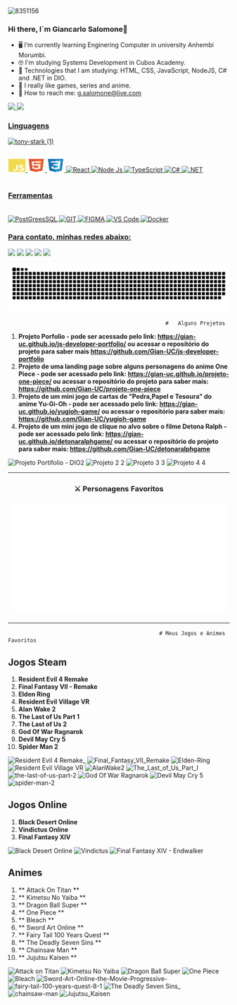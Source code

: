 ![8351156](https://github.com/Gian-UC/Gian-UC/assets/144973904/de7de313-7ebf-40ae-8f3e-de022b86f082)
### Hi there, I´m Giancarlo Salomone👋

- 🖥️ I’m currently learning Enginering Computer in university Anhembi Morumbi.
- 🤓 I'm studying Systems Development in Cubos Academy.
- 🎉 Technologies that I am studying: HTML, CSS, JavaScript, NodeJS, C# and .NET in DIO.
- 🧙 I really like games, series and anime.
- 📧 How to reach me: g.salomone@live.com
  




 <div>
   <a href="https://github.com/Gian-UC">
   <img height="180em" src="https://github-readme-stats.vercel.app/api?username=Gian-UC&show_icons=true&theme=dark&include_all_commits=true&count_private=true"/>
   <img height="180em" src="https://github-readme-stats.vercel.app/api/top-langs/?username=Gian-UC&layout=compact&langs_count=6&theme=dark"/>   
</div>




### Linguagens
![tony-stark (1)](https://github.com/Gian-UC/Gian-UC/assets/144973904/26137b5b-d5a6-427f-a263-3b166d6f6016)
    
<div style="display: inline_block"><br>
  <img align="" alt="Js" height="30" width="40" src="https://raw.githubusercontent.com/devicons/devicon/master/icons/javascript/javascript-plain.svg">
  <img align="" alt="HTML" height="30" width="40" src="https://raw.githubusercontent.com/devicons/devicon/master/icons/html5/html5-original.svg">
  <img align="" alt="CSS" height="30" width="40" src="https://raw.githubusercontent.com/devicons/devicon/master/icons/css3/css3-original.svg">
  <img align="" alt="React" height="30" width="40" src="https://cdn.jsdelivr.net/gh/devicons/devicon/icons/react/react-original.svg">          
  <img align="" alt="Node Js" height="30" width="40" src="https://cdn.jsdelivr.net/gh/devicons/devicon/icons/nodejs/nodejs-original-wordmark.svg">        
  <img align="" alt="TypeScript" height="30" width="40" src="https://cdn.jsdelivr.net/gh/devicons/devicon/icons/typescript/typescript-original.svg">
  <img aligh="" alt="C#" height="30" width="50" src="https://cdn.jsdelivr.net/gh/devicons/devicon/icons/csharp/csharp-original.svg">  
  <img align="" alt=".NET" height="30" width="70" src="https://img.shields.io/badge/.NET-512BD4?style=for-the-badge&logo=dotnet&logoColor=white">
</div> 
<br>

### Ferramentas

<div style="display: inline_block"><br>
  <img align="center" alt="PostGreesSQL" height="30" width="40" src="https://cdn.jsdelivr.net/gh/devicons/devicon/icons/postgresql/postgresql-original.svg">          
  <img align="center" alt="GIT" height="30" width="40" src="https://cdn.jsdelivr.net/gh/devicons/devicon/icons/git/git-original.svg">          
  <img align="center" alt="FIGMA" height="30" width="40" src="https://cdn.jsdelivr.net/gh/devicons/devicon/icons/figma/figma-original.svg">          
  <img align="center" alt="VS Code" height="30" width="40" src="https://cdn.jsdelivr.net/gh/devicons/devicon/icons/vscode/vscode-original.svg">
  <img align="center" alt="Docker" height="30" width="80" src="https://img.shields.io/badge/Docker-2CA5E0?style=for-the-badge&logo=docker&logoColor=white">

  <br>
</div>
 
### Para contato, minhas redes abaixo:
 
<div> 
 <a href="https://instagram.com/dn.giancarlo?igshid=MzMyNGUyNmU2YQ==" target="_blank"><img src="https://img.shields.io/badge/-Instagram-%23E4405F?style=for-the-badge&logo=instagram&logoColor=white" target="_blank"></a>
 <a href="https://discord.gg/wDnGMRUZCG" target="_blank"><img src="https://img.shields.io/badge/Discord-7289DA?style=for-the-badge&logo=discord&logoColor=white" target="_blank"></a> 
 <a href="mailto:g.salomone1234@gmail.com"><img src="https://img.shields.io/badge/-Gmail-%23333?style=for-the-badge&logo=gmail&logoColor=white" target="_blank"></a>
 <a href="mailto:g.salomone@live.com"><img src="https://img.shields.io/badge/Microsoft_Outlook-0078D4?style=for-the-badge&logo=microsoft-outlook&logoColor=white" target="_blank"></a>
 <a href="https://www.linkedin.com/in/giancarlo-salomone-61620313a/" target="_blank"><img src="https://img.shields.io/badge/-LinkedIn-%230077B5?style=for-the-badge&logo=linkedin&logoColor=white" target="_blank"></a>
</div>

![snake gif](https://raw.githubusercontent.com/platane/snk/output/github-contribution-grid-snake-dark.svg)



                                                      #   Alguns Projetos

1. **Projeto Porfolio - pode ser acessado pelo link: https://gian-uc.github.io/js-developer-portfolio/ ou acessar o repositório do projeto para saber mais https://github.com/Gian-UC/js-developer-portfolio**
2. **Projeto de uma landing page sobre alguns personagens do anime One Piece - pode ser acessado pelo link: https://gian-uc.github.io/projeto-one-piece/ ou acessar o repositório do projeto para saber mais: https://github.com/Gian-UC/projeto-one-piece**
3. **Projeto de um mini jogo de cartas de "Pedra,Papel e Tesoura" do anime Yu-Gi-Oh - pode ser acessado pelo link: https://gian-uc.github.io/yugioh-game/ ou acessar o repositório para saber mais: https://github.com/Gian-UC/yugioh-game**
4. **Projeto de um mini jogo de clique no alvo sobre o filme Detona Ralph - pode ser acessado pelo link: https://gian-uc.github.io/detonaralphgame/ ou acessar o repositório do projeto para saber mais: https://github.com/Gian-UC/detonaralphgame**


![Projeto Portifolio - DIO2](https://github.com/Gian-UC/Gian-UC/assets/144973904/1c8d6a5c-33d7-4753-89bc-c72d9802f2bd) ![Projeto 2 2](https://github.com/Gian-UC/Gian-UC/assets/144973904/b139b602-214a-468e-9a22-450043ccb8ee) ![Projeto 3 3](https://github.com/Gian-UC/Gian-UC/assets/144973904/68ab1fc5-76c3-4710-8239-50f400436a7a) ![Projeto 4 4](https://github.com/Gian-UC/Gian-UC/assets/144973904/35578110-7111-4c2e-b8cf-66248df606a7)















<!--header-->
<table>
    <tr><th colspan="2"><h3>⚔️ Personagens Favoritos</h3></th></tr>  
  <tr>
    <td colspan="2" align="center">
      <img src="https://github.com/lowlighter/metrics/blob/examples/metrics.plugin.anilist.characters.svg" alt="">
      <img width="900" height="1" alt="">
    </td>  
</table>
<!--/header-->



                                                    # Meus Jogos e Animes Favoritos
## Jogos Steam

1. **Resident Evil 4 Remake**
2. **Final Fantasy VII - Remake**
3. **Elden Ring**
4. **Resident Evil Village VR**
5. **Alan Wake 2**
6. **The Last of Us Part 1**
7. **The Last of Us 2**
8. **God Of War Ragnarok**
9. **Devil May Cry 5**
10. **Spider Man 2**                                           
                                           
   ![Resident Evil 4 Remake_](https://github.com/Gian-UC/Gian-UC/assets/144973904/dd02efff-cc7e-455e-a1c8-5c34ed5b4a1a)  ![Final_Fantasy_VII_Remake](https://github.com/Gian-UC/Gian-UC/assets/144973904/d4d00009-7c39-4de0-8a0b-44945b2a77b8)  ![Elden-Ring](https://github.com/Gian-UC/Gian-UC/assets/144973904/2d53682d-0ca1-488a-8eb0-cece219f4290)  ![Resident Evil Village VR](https://github.com/Gian-UC/Gian-UC/assets/144973904/b5ca0e61-fb4a-4b43-8dea-d63d16548135)  ![AlanWake2](https://github.com/Gian-UC/Gian-UC/assets/144973904/bf44a557-d721-4646-a1c9-382df99c7fd2)  ![The_Last_of_Us_Part_I](https://github.com/Gian-UC/Gian-UC/assets/144973904/f06bd54b-fd7c-402d-9d73-72c7caf22e98)  ![the-last-of-us-part-2](https://github.com/Gian-UC/Gian-UC/assets/144973904/32accaa0-2fd3-49d5-8609-8f8d96cd8df3) ![God Of War Ragnarok](https://github.com/Gian-UC/Gian-UC/assets/144973904/bcb74608-0e99-40df-9716-a8a44ba258d4)  ![Devil May Cry 5](https://github.com/Gian-UC/Gian-UC/assets/144973904/b729821a-6852-49b7-8e4c-76aaae67a306)  ![spider-man-2](https://github.com/Gian-UC/Gian-UC/assets/144973904/19355ce2-6ca9-48de-bd51-ce09dd39ae4d) 


## Jogos Online

1. **Black Desert Online**
2. **Vindictus Online**
3. **Final Fantasy XIV**
                                          


![Black Desert Online](https://github.com/Gian-UC/Gian-UC/assets/144973904/de7f0625-8569-4784-867a-36a5a7122358)   ![Vindictus](https://github.com/Gian-UC/Gian-UC/assets/144973904/6ebd3df3-8198-41b0-8584-b0be1a908149)   ![Final Fantasy XIV - Endwalker](https://github.com/Gian-UC/Gian-UC/assets/144973904/3fc46e45-4e91-4f7f-8911-88984518bfbc)

  

## Animes
1. ** Attack On Titan **
2. ** Kimetsu No Yaiba **
3. ** Dragon Ball Super **
4. ** One Piece **
5. ** Bleach **
6. ** Sword Art Online **
7. ** Fairy Tail 100 Years Quest **
8. ** The Deadly Seven Sins **
9. ** Chainsaw Man **
10. ** Jujutsu Kaisen **

   ![Attack on Titan](https://github.com/Gian-UC/Gian-UC/assets/144973904/67786e44-a5af-40a0-9d99-edcc727b9821)  ![Kimetsu No Yaiba](https://github.com/Gian-UC/Gian-UC/assets/144973904/e55e0740-7618-43e4-9458-58e15c8f9281)  ![Dragon Ball Super](https://github.com/Gian-UC/Gian-UC/assets/144973904/6ef45386-659b-4f23-a2f6-df8ba858f740)  ![One Piece](https://github.com/Gian-UC/Gian-UC/assets/144973904/784b3f1e-3b9f-4cbe-8835-9d2d3fcbe5ad)  ![Bleach](https://github.com/Gian-UC/Gian-UC/assets/144973904/3aadfaf9-6c8e-46f1-8135-0e607894c391)  ![Sword-Art-Online-the-Movie-Progressive-](https://github.com/Gian-UC/Gian-UC/assets/144973904/9e6f90b2-32d7-49f7-9194-18c4e5f61122)  ![fairy-tail-100-years-quest-8-1](https://github.com/Gian-UC/Gian-UC/assets/144973904/c0225db9-b089-4880-9c95-ee019a21483f)  ![The Deadly Seven Sins_](https://github.com/Gian-UC/Gian-UC/assets/144973904/0bd6a822-974c-4988-a072-0be987c09276)  ![chainsaw-man](https://github.com/Gian-UC/Gian-UC/assets/144973904/c3e174af-8d1c-4d84-952e-c8bbd67918c9)  ![Jujutsu_Kaisen](https://github.com/Gian-UC/Gian-UC/assets/144973904/c1904a69-7ed2-45c7-85a4-722a9b93b248)
